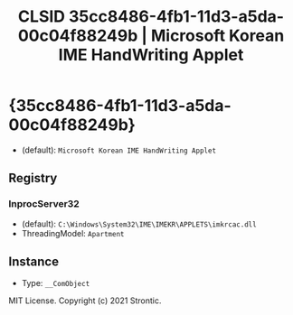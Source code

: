 ﻿---
title: "CLSID 35cc8486-4fb1-11d3-a5da-00c04f88249b | Microsoft Korean IME HandWriting Applet"
excerpt: What is COM-Object CLSID 35cc8486-4fb1-11d3-a5da-00c04f88249b?
---

# {35cc8486-4fb1-11d3-a5da-00c04f88249b}

* (default): `Microsoft Korean IME HandWriting Applet`

## Registry


### InprocServer32

* (default): `C:\Windows\System32\IME\IMEKR\APPLETS\imkrcac.dll`
* ThreadingModel: `Apartment`

## Instance

* Type: `__ComObject`

MIT License. Copyright (c) 2021 Strontic.


